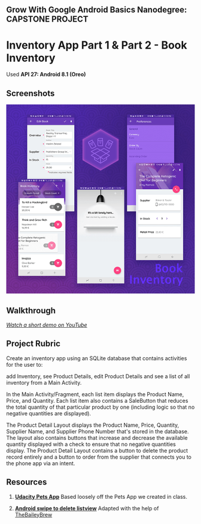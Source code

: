 ## Grow With Google Android Basics Nanodegree: CAPSTONE PROJECT
# Inventory App Part 1 & Part 2 - Book Inventory

Used **API 27: Android 8.1 (Oreo)**

## Screenshots
![Book Inventory App Screenshots](./screenshots_tiny.png)

## Walkthrough
_[Watch a short demo on YouTube](https://youtu.be/DxaIj-FBA9s)_

## Project Rubric
Create an inventory app using an SQLite database that contains activities for the user to:

add Inventory, see Product Details, edit Product Details and see a list of all inventory from a Main Activity. 

In the Main Activity/Fragment, each list item displays the Product Name, Price, and Quantity. Each list item also contains a SaleButton that reduces the total quantity of that particular product by one (including logic so that no negative quantities are displayed).

The Product Detail Layout displays the Product Name, Price, Quantity, Supplier Name, and Supplier Phone Number that's stored in the database. The layout also contains buttons that increase and decrease the available quantity displayed with a check to ensure that no negative quantities display. The Product Detail Layout contains a button to delete the product record entirely and a button to order from the supplier that connects you to the phone app via an intent.

## Resources

1. **[Udacity Pets App](https://github.com/udacity/ud845-Pets)**
Based loosely off the Pets App we created in class.

2. **[Android swipe to delete listview](http://codesfor.in/android-swipe-to-delete-listview/)**
Adapted with the help of [TheBaileyBrew](https://github.com/TheBaileyBrew)
